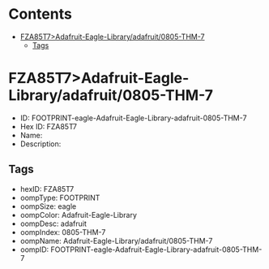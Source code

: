 



Contents
========

* [FZA85T7>Adafruit-Eagle-Library/adafruit/0805-THM-7](#fza85t7adafruit-eagle-libraryadafruit0805-thm-7)
	* [Tags](#tags)

# FZA85T7>Adafruit-Eagle-Library/adafruit/0805-THM-7

- ID: FOOTPRINT-eagle-Adafruit-Eagle-Library-adafruit-0805-THM-7
- Hex ID: FZA85T7
- Name: 
- Description: 

## Tags

- hexID: FZA85T7
- oompType: FOOTPRINT
- oompSize: eagle
- oompColor: Adafruit-Eagle-Library
- oompDesc: adafruit
- oompIndex: 0805-THM-7
- oompName: Adafruit-Eagle-Library/adafruit/0805-THM-7
- oompID: FOOTPRINT-eagle-Adafruit-Eagle-Library-adafruit-0805-THM-7
